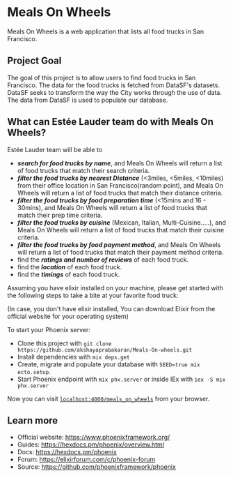 # Meals On Wheels

Meals On Wheels is a web application that lists all food trucks in San Francisco.

## Project Goal

The goal of this project is to allow users to find food trucks in San Francisco. The data for the food trucks is fetched from DataSF's datasets. DataSF seeks to transform the way the City works through the use of data. The data from DataSF is used to populate our database. 

## What can Estée Lauder team do with Meals On Wheels?

Estée Lauder team will be able to 
  * ***search for food trucks by name***, and Meals On Wheels will return a list of food trucks that match their search criteria.
  * ***filter the food trucks by nearest Distance*** (<3miles, <5miles, <10miles) from their office location in San Francisco(random point), and Meals On Wheels will return a list of food trucks that match their distance criteria.
  * ***filter the food trucks by food preparation time*** (<15mins and 16 - 30mins), and Meals On Wheels will return a list of food trucks that match their prep time criteria.
  * ***filter the food trucks by cuisine*** (Mexican, Italian, Multi-Cuisine.....), and Meals On Wheels will return a list of food trucks that match their cuisine criteria.
  * ***filter the food trucks by food payment method***, and Meals On Wheels will return a list of food trucks that match their payment method criteria.
  * find the ***ratings and number of reviews*** of each food truck.
  * find the ***location*** of each food truck.
  * find the ***timings*** of each food truck.
  

Assuming you have elixir installed on your machine, please get started with the following steps to take a bite at your favorite food truck:

(In case, you don't have elixir installed, You can download Elixir from the official website for your operating system)

To start your Phoenix server:


  * Clone this project with `git clone https://github.com/akshayaprabakaran/Meals-On-wheels.git`
  * Install dependencies with `mix deps.get`
  * Create, migrate and populate your database with `SEED=true mix ecto.setup`. 
  * Start Phoenix endpoint with `mix phx.server` or inside IEx with `iex -S mix phx.server`

Now you can visit [`localhost:4000/meals_on_wheels`](http://localhost:4000/meals_on_wheels) from your browser.

## Learn more

  * Official website: https://www.phoenixframework.org/
  * Guides: https://hexdocs.pm/phoenix/overview.html
  * Docs: https://hexdocs.pm/phoenix
  * Forum: https://elixirforum.com/c/phoenix-forum
  * Source: https://github.com/phoenixframework/phoenix
